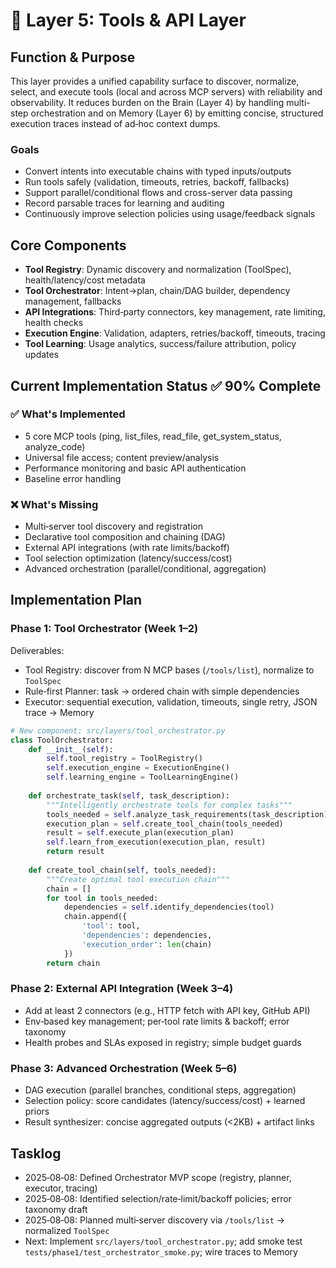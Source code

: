 # 🔧 Layer 5: Tools & API Layer

## Function & Purpose
This layer provides a unified capability surface to discover, normalize, select, and execute tools (local and across MCP servers) with reliability and observability. It reduces burden on the Brain (Layer 4) by handling multi-step orchestration and on Memory (Layer 6) by emitting concise, structured execution traces instead of ad‑hoc context dumps.

### Goals
- Convert intents into executable chains with typed inputs/outputs
- Run tools safely (validation, timeouts, retries, backoff, fallbacks)
- Support parallel/conditional flows and cross-server data passing
- Record parsable traces for learning and auditing
- Continuously improve selection policies using usage/feedback signals

## Core Components
- **Tool Registry**: Dynamic discovery and normalization (ToolSpec), health/latency/cost metadata
- **Tool Orchestrator**: Intent→plan, chain/DAG builder, dependency management, fallbacks
- **API Integrations**: Third‑party connectors, key management, rate limiting, health checks
- **Execution Engine**: Validation, adapters, retries/backoff, timeouts, tracing
- **Tool Learning**: Usage analytics, success/failure attribution, policy updates

## Current Implementation Status ✅ 90% Complete

### ✅ What's Implemented
- 5 core MCP tools (ping, list_files, read_file, get_system_status, analyze_code)
- Universal file access; content preview/analysis
- Performance monitoring and basic API authentication
- Baseline error handling

### ❌ What's Missing
- Multi‑server tool discovery and registration
- Declarative tool composition and chaining (DAG)
- External API integrations (with rate limits/backoff)
- Tool selection optimization (latency/success/cost)
- Advanced orchestration (parallel/conditional, aggregation)

## Implementation Plan

### Phase 1: Tool Orchestrator (Week 1–2)
Deliverables:
- Tool Registry: discover from N MCP bases (`/tools/list`), normalize to `ToolSpec`
- Rule‑first Planner: task → ordered chain with simple dependencies
- Executor: sequential execution, validation, timeouts, single retry, JSON trace → Memory

```python
# New component: src/layers/tool_orchestrator.py
class ToolOrchestrator:
    def __init__(self):
        self.tool_registry = ToolRegistry()
        self.execution_engine = ExecutionEngine()
        self.learning_engine = ToolLearningEngine()
    
    def orchestrate_task(self, task_description):
        """Intelligently orchestrate tools for complex tasks"""
        tools_needed = self.analyze_task_requirements(task_description)
        execution_plan = self.create_tool_chain(tools_needed)
        result = self.execute_plan(execution_plan)
        self.learn_from_execution(execution_plan, result)
        return result
    
    def create_tool_chain(self, tools_needed):
        """Create optimal tool execution chain"""
        chain = []
        for tool in tools_needed:
            dependencies = self.identify_dependencies(tool)
            chain.append({
                'tool': tool,
                'dependencies': dependencies,
                'execution_order': len(chain)
            })
        return chain
```

### Phase 2: External API Integration (Week 3–4)
- Add at least 2 connectors (e.g., HTTP fetch with API key, GitHub API)
- Env‑based key management; per‑tool rate limits & backoff; error taxonomy
- Health probes and SLAs exposed in registry; simple budget guards

### Phase 3: Advanced Orchestration (Week 5–6)
- DAG execution (parallel branches, conditional steps, aggregation)
- Selection policy: score candidates (latency/success/cost) + learned priors
- Result synthesizer: concise aggregated outputs (<2KB) + artifact links

## Tasklog
- 2025‑08‑08: Defined Orchestrator MVP scope (registry, planner, executor, tracing)
- 2025‑08‑08: Identified selection/rate‑limit/backoff policies; error taxonomy draft
- 2025‑08‑08: Planned multi‑server discovery via `/tools/list` → normalized `ToolSpec`
- Next: Implement `src/layers/tool_orchestrator.py`; add smoke test `tests/phase1/test_orchestrator_smoke.py`; wire traces to Memory
